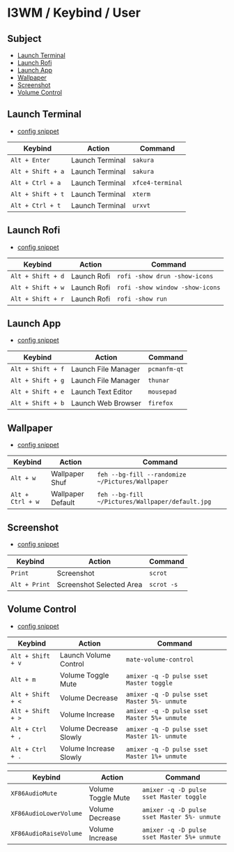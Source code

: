 
# I3WM / Keybind / User


## Subject

* [Launch Terminal](#launch-terminal)
* [Launch Rofi](#launch-rofi)
* [Launch App](#launch-app)
* [Wallpaper](#wallpaper)
* [Screenshot](#screenshot)
* [Volume Control](#volume-control)


## Launch Terminal

* [config snippet](config/i3/gen/i3wm-gen-rc/Section/Subject/Application/Keybind/Terminal.conf)

| Keybind           | Action          | Command          |
| ----------------- | --------------- | ---------------  |
| `Alt + Enter`     | Launch Terminal | `sakura`         |
| `Alt + Shift + a` | Launch Terminal | `sakura`         |
| `Alt + Ctrl + a`  | Launch Terminal | `xfce4-terminal` |
| `Alt + Shift + t` | Launch Terminal | `xterm`          |
| `Alt + Ctrl + t`  | Launch Terminal | `urxvt`          |


## Launch Rofi

* [config snippet](config/i3/gen/i3wm-gen-rc/Section/Subject/Application/Keybind/Rofi.conf)

| Keybind           | Action      | Command                         |
| ----------------- | ----------- | ------------------------------- |
| `Alt + Shift + d` | Launch Rofi | `rofi -show drun -show-icons`   |
| `Alt + Shift + w` | Launch Rofi | `rofi -show window -show-icons` |
| `Alt + Shift + r` | Launch Rofi | `rofi -show run`                |


## Launch App

* [config snippet](config/i3/gen/i3wm-gen-rc/Section/Subject/Application/Keybind/Favorite.conf)

| Keybind           | Action              | Command      |
| ----------------- | ------------------- | ------------ |
| `Alt + Shift + f` | Launch File Manager | `pcmanfm-qt` |
| `Alt + Shift + g` | Launch File Manager | `thunar`     |
| `Alt + Shift + e` | Launch Text Editor  | `mousepad`   |
| `Alt + Shift + b` | Launch Web Browser  | `firefox`    |


## Wallpaper

* [config snippet](config/i3/gen/i3wm-gen-rc/Section/Subject/Wallpaper/Keybind/Base.conf)

| Keybind          | Action            | Command                                          |
| ---------------- | ----------------- | ------------------------------------------------ |
| `Alt + w`        | Wallpaper Shuf    | `feh --bg-fill --randomize ~/Pictures/Wallpaper` |
| `Alt + Ctrl + w` | Wallpaper Default | `feh --bg-fill ~/Pictures/Wallpaper/default.jpg` |


## Screenshot

* [config snippet](config/i3/gen/i3wm-gen-rc/Section/Subject/Screenshot/Keybind/Base.conf)

| Keybind       | Action                   | Command    |
| ------------- | ------------------------ | ---------- |
| `Print`       | Screenshot               | `scrot`    |
| `Alt + Print` | Screenshot Selected Area | `scrot -s` |


## Volume Control

* [config snippet](config/i3/gen/i3wm-gen-rc/Section/Subject/Volume/Keybind/Base.conf)

| Keybind           | Action                 | Command                                     |
| ----------------- | ---------------------- | ------------------------------------------- |
| `Alt + Shift + v` | Launch Volume Control  | `mate-volume-control`                       |
| `Alt + m`         | Volume Toggle Mute     | `amixer -q -D pulse sset Master toggle`     |
| `Alt + Shift + <` | Volume Decrease        | `amixer -q -D pulse sset Master 5%- unmute` |
| `Alt + Shift + >` | Volume Increase        | `amixer -q -D pulse sset Master 5%+ unmute` |
| `Alt + Ctrl + ,`  | Volume Decrease Slowly | `amixer -q -D pulse sset Master 1%- unmute` |
| `Alt + Ctrl + .`  | Volume Increase Slowly | `amixer -q -D pulse sset Master 1%+ unmute` |


| Keybind                | Action                 | Command                                     |
| ---------------------- | ---------------------- | ------------------------------------------- |
| `XF86AudioMute`        | Volume Toggle Mute     | `amixer -q -D pulse sset Master toggle`     |
| `XF86AudioLowerVolume` | Volume Decrease        | `amixer -q -D pulse sset Master 5%- unmute` |
| `XF86AudioRaiseVolume` | Volume Increase        | `amixer -q -D pulse sset Master 5%+ unmute` |
